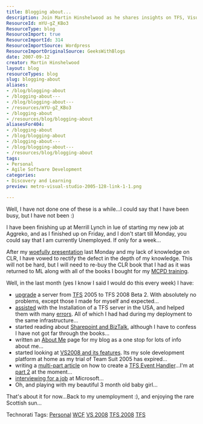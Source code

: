 ```yaml
---
title: Blogging about...
description: Join Martin Hinshelwood as he shares insights on TFS, Visual Studio, and personal reflections during his career transition. Discover his journey and tips!
ResourceId: mYU-gZ_KBo3
ResourceType: blog
ResourceImport: true
ResourceImportId: 314
ResourceImportSource: Wordpress
ResourceImportOriginalSource: GeeksWithBlogs
date: 2007-09-12
creator: Martin Hinshelwood
layout: blog
resourceTypes: blog
slug: blogging-about
aliases:
- /blog/blogging-about
- /blogging-about---
- /blog/blogging-about---
- /resources/mYU-gZ_KBo3
- /blogging-about
- /resources/blog/blogging-about
aliasesFor404:
- /blogging-about
- /blog/blogging-about
- /blogging-about---
- /blog/blogging-about---
- /resources/blog/blogging-about
tags:
- Personal
- Agile Software Development
categories:
- Discovery and Learning
preview: metro-visual-studio-2005-128-link-1-1.png

---
```

Well, I have not done one of these is a while...I could say that I have been busy, but I have not been :)

I have been finishing up at Merrill Lynch in lue of starting my new job at Aggreko, and as I finished up on Friday, and I don't start till Monday, you could say that I am currently Unemployed. If only for a week...

After my [woefully presentation](http://blog.hinshelwood.com/archive/2007/09/06/Developing-Peer-To-Peer-Applications-With-WCF.aspx) last Monday and my lack of knowledge on CLR, I have vowed to rectify the defect in the depth of my knowledge. This will not be hard, but I will need to re-buy the CLR book that I had as it was returned to ML along with all of the books I bought for my [MCPD training](http://blog.hinshelwood.com/archive/2007/05/04/Studying-for-Exam-70-536-MCTS-Application-Development-Foundation.aspx).

Well, in the last month (yes I know I said I would do this every week) I have:

- [upgrade](http://blog.hinshelwood.com/archive/2007/08/13/A-new-day-a-new-week-a-new-Team-Server.aspx) a server from [TFS](http://msdn2.microsoft.com/en-us/teamsystem/aa718934.aspx "Team Foundation Server") 2005 to TFS 2008 Beta 2. With absolutely no problems, except those I made for myself and expected...
- [assisted](http://blog.hinshelwood.com/archive/2007/08/14/Team-Foundation-Server-Error-TF30177--Team-Project-Creation-Failed.aspx) with the Installation of a TFS server in the USA, and helped them with many [errors](http://blog.hinshelwood.com/archive/2007/08/20/Team-Foundation-Server-Error-TF30177-Team-Project-Creation-Failed.aspx). All of which I had had during my deployment to the same infrastructure...
- started reading about [Sharepoint and BizTalk](http://blog.hinshelwood.com/archive/2007/08/19/Studying-for-the-new-job.aspx), although I have to confess I have not got far through the books...
- written an [About Me](http://blog.hinshelwood.com/archive/2007/08/20/About-Martin-John-Hinshelwood.aspx) page for my blog as a one stop for lots of info about me...
- started looking at [VS2008 and its features](http://blog.hinshelwood.com/archive/2007/08/20/Using-Visual-Studio-2008.aspx). Its my sole development platform at home as my trial of Team Suit 2005 has expired...
- writing a [multi-part article](http://blog.hinshelwood.com/archive/2007/08/21/TFS-Event-Handler-in-.NET-3.5.aspx) on how to create a [TFS Event Handler](http://tfseventhandler.codeplex.multidimensionalfreethinking.co.uk)...I'm at [part 2](http://blog.hinshelwood.com/archive/2007/09/07/TFS-Event-Handler-in-.NET-3.5-Part-2---HandlingAgain.aspx) at the moment...
- [interviewing for a job](http://blog.hinshelwood.com/archive/2007/09/12/Interviewing-for-Microsoft.aspx) at Microsoft...
- Oh, and playing with my beautiful 3 month old baby girl...

That's about it for now...Back to my unemployment :), and enjoying the rare Scottish sun...

Technorati Tags: [Personal](http://technorati.com/tags/Personal) [WCF](http://technorati.com/tags/WCF) [VS 2008](http://technorati.com/tags/VS+2008) [TFS 2008](http://technorati.com/tags/TFS+2008) [TFS](http://technorati.com/tags/TFS)
